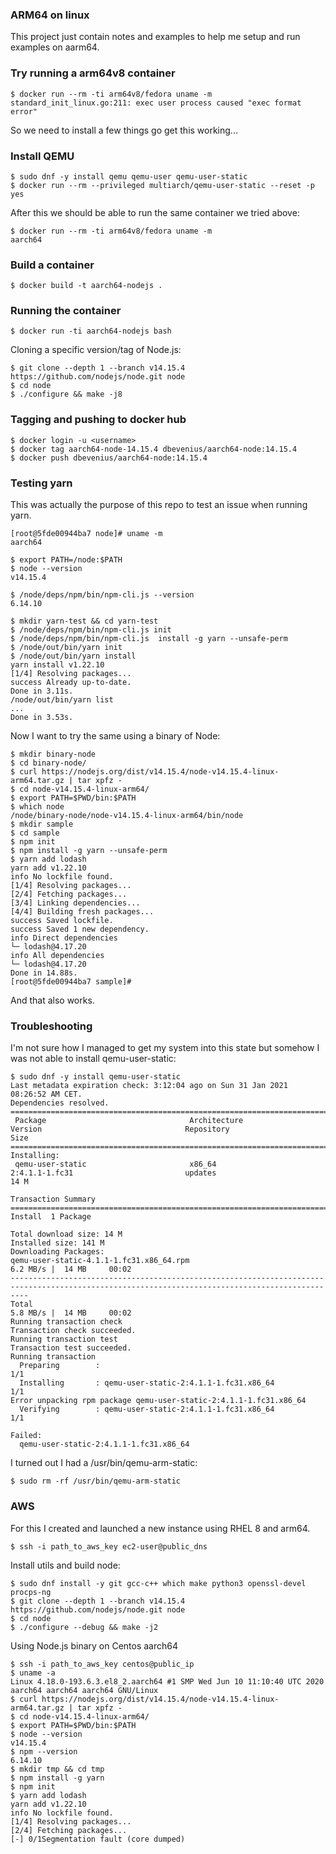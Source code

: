 ### ARM64 on linux
This project just contain notes and examples to help me setup and run examples
on aarm64.

### Try running a arm64v8 container
```console
$ docker run --rm -ti arm64v8/fedora uname -m
standard_init_linux.go:211: exec user process caused "exec format error"
```
So we need to install a few things go get this working...

### Install QEMU
```console
$ sudo dnf -y install qemu qemu-user qemu-user-static
$ docker run --rm --privileged multiarch/qemu-user-static --reset -p yes
```

After this we should be able to run the same container we tried above:
```console
$ docker run --rm -ti arm64v8/fedora uname -m
aarch64
```

### Build a container
```console
$ docker build -t aarch64-nodejs .
```

### Running the container
```console
$ docker run -ti aarch64-nodejs bash
```

Cloning a specific version/tag of Node.js:
```console
$ git clone --depth 1 --branch v14.15.4 https://github.com/nodejs/node.git node
$ cd node
$ ./configure && make -j8
```

### Tagging and pushing to docker hub
```console
$ docker login -u <username>
$ docker tag aarch64-node-14.15.4 dbevenius/aarch64-node:14.15.4
$ docker push dbevenius/aarch64-node:14.15.4
```

### Testing yarn
This was actually the purpose of this repo to test an issue when running
yarn.
```console
[root@5fde00944ba7 node]# uname -m
aarch64

$ export PATH=/node:$PATH
$ node --version
v14.15.4

$ /node/deps/npm/bin/npm-cli.js --version
6.14.10

$ mkdir yarn-test && cd yarn-test
$ /node/deps/npm/bin/npm-cli.js init
$ /node/deps/npm/bin/npm-cli.js  install -g yarn --unsafe-perm
$ /node/out/bin/yarn init 
$ /node/out/bin/yarn install
yarn install v1.22.10
[1/4] Resolving packages...
success Already up-to-date.
Done in 3.11s.
/node/out/bin/yarn list
...
Done in 3.53s.
```
Now I want to try the same using a binary of Node:
```console
$ mkdir binary-node
$ cd binary-node/
$ curl https://nodejs.org/dist/v14.15.4/node-v14.15.4-linux-arm64.tar.gz | tar xpfz -
$ cd node-v14.15.4-linux-arm64/
$ export PATH=$PWD/bin:$PATH
$ which node
/node/binary-node/node-v14.15.4-linux-arm64/bin/node
$ mkdir sample
$ cd sample
$ npm init
$ npm install -g yarn --unsafe-perm
$ yarn add lodash
yarn add v1.22.10
info No lockfile found.
[1/4] Resolving packages...
[2/4] Fetching packages...
[3/4] Linking dependencies...
[4/4] Building fresh packages...
success Saved lockfile.
success Saved 1 new dependency.
info Direct dependencies
└─ lodash@4.17.20
info All dependencies
└─ lodash@4.17.20
Done in 14.88s.
[root@5fde00944ba7 sample]#
```
And that also works.


### Troubleshooting
I'm not sure how I managed to get my system into this state but somehow
I was not able to install qemu-user-static:
```console
$ sudo dnf -y install qemu-user-static
Last metadata expiration check: 3:12:04 ago on Sun 31 Jan 2021 08:26:52 AM CET.
Dependencies resolved.
================================================================================================================================================
 Package                                Architecture                 Version                                Repository                     Size
================================================================================================================================================
Installing:
 qemu-user-static                       x86_64                       2:4.1.1-1.fc31                         updates                        14 M

Transaction Summary
================================================================================================================================================
Install  1 Package

Total download size: 14 M
Installed size: 141 M
Downloading Packages:
qemu-user-static-4.1.1-1.fc31.x86_64.rpm                                                                        6.2 MB/s |  14 MB     00:02    
------------------------------------------------------------------------------------------------------------------------------------------------
Total                                                                                                           5.8 MB/s |  14 MB     00:02     
Running transaction check
Transaction check succeeded.
Running transaction test
Transaction test succeeded.
Running transaction
  Preparing        :                                                                                                                        1/1 
  Installing       : qemu-user-static-2:4.1.1-1.fc31.x86_64                                                                                 1/1 
Error unpacking rpm package qemu-user-static-2:4.1.1-1.fc31.x86_64
  Verifying        : qemu-user-static-2:4.1.1-1.fc31.x86_64                                                                                 1/1 

Failed:
  qemu-user-static-2:4.1.1-1.fc31.x86_64
```
I turned out I had a /usr/bin/qemu-arm-static:
```console
$ sudo rm -rf /usr/bin/qemu-arm-static
```

### AWS
For this I created and launched a new instance using RHEL 8 and arm64.
```console
$ ssh -i path_to_aws_key ec2-user@public_dns
```
Install utils and build node:
```console
$ sudo dnf install -y git gcc-c++ which make python3 openssl-devel procps-ng
$ git clone --depth 1 --branch v14.15.4 https://github.com/nodejs/node.git node
$ cd node
$ ./configure --debug && make -j2
```

Using Node.js binary on Centos aarch64
```console
$ ssh -i path_to_aws_key centos@public_ip
$ uname -a
Linux 4.18.0-193.6.3.el8_2.aarch64 #1 SMP Wed Jun 10 11:10:40 UTC 2020 aarch64 aarch64 aarch64 GNU/Linux
$ curl https://nodejs.org/dist/v14.15.4/node-v14.15.4-linux-arm64.tar.gz | tar xpfz -
$ cd node-v14.15.4-linux-arm64/
$ export PATH=$PWD/bin:$PATH
$ node --version
v14.15.4
$ npm --version
6.14.10
$ mkdir tmp && cd tmp
$ npm install -g yarn
$ npm init
$ yarn add lodash
yarn add v1.22.10
info No lockfile found.
[1/4] Resolving packages...
[2/4] Fetching packages...
[-] 0/1Segmentation fault (core dumped)
```

